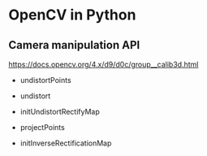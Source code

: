 # OpenCV in Python



## Camera manipulation API

https://docs.opencv.org/4.x/d9/d0c/group__calib3d.html

- undistortPoints
- undistort
- initUndistortRectifyMap



- projectPoints
- initInverseRectificationMap